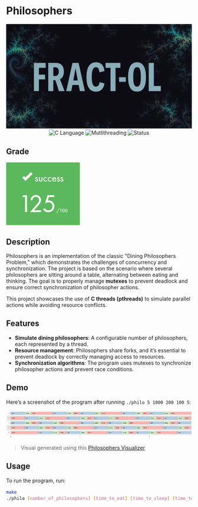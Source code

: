 # Philosophers

<div align="center">

![Banner](assets/banner.png)
![C Language](https://img.shields.io/badge/Language-C-000000?style=flat&logo=c) ![Mutlithreading](https://shields.io/badge/Mutlithreading-pthread-blue) ![Status](https://img.shields.io/badge/Status-Completed-brightgreen)

</div>

## Grade
![Grade](assets/grade.png)

## Description

Philosophers is an implementation of the classic "Dining Philosophers Problem," which demonstrates the challenges of concurrency and synchronization. The project is based on the scenario where several philosophers are sitting around a table, alternating between eating and thinking. The goal is to properly manage **mutexes** to prevent deadlock and ensure correct synchronization of philosopher actions.

This project showcases the use of **C threads (pthreads)** to simulate parallel actions while avoiding resource conflicts.

## Features

- **Simulate dining philosophers**: A configurable number of philosophers, each represented by a thread.
- **Resource management**: Philosophers share forks, and it’s essential to prevent deadlock by correctly managing access to resources.
- **Synchronization algorithms**: The program uses mutexes to synchronize philosopher actions and prevent race conditions.

## Demo

Here’s a screenshot of the program after running `./philo 5 1000 200 100 5`:

![Demo](assets/demo.png)

> Visual generated using this [Philosophers Visualizer](https://nafuka11.github.io/philosophers-visualizer/)


## Usage

To run the program, run:


```bash
make
./philo [number_of_philosophers] [time_to_eat] [time_to_sleep] [time_to_wait] [optional: number_of_times_each_philosopher_must_eat]
```